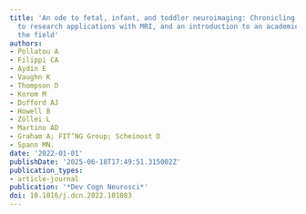 ```yaml
---
title: 'An ode to fetal, infant, and toddler neuroimaging: Chronicling early clinical
  to research applications with MRI, and an introduction to an academic society connecting
  the field'
authors:
- Pollatou A
- Filippi CA
- Aydin E
- Vaughn K
- Thompson D
- Korom M
- Dufford AJ
- Howell B
- Zöllei L
- Martino AD
- Graham A; FIT’NG Group; Scheinost D
- Spann MN.
date: '2022-01-01'
publishDate: '2025-06-18T17:49:51.315002Z'
publication_types:
- article-journal
publication: '*Dev Cogn Neurosci*'
doi: 10.1016/j.dcn.2022.101083
---
```

